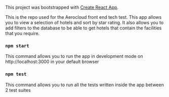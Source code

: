 This project was bootstrapped with [Create React App](https://github.com/facebook/create-react-app).

This is the repo used for the Aerocloud front end tech test. This app allows you to view a selection of hotels and sort by star rating. It also allows you to add filters to the database to be able to get hotels that contain the facilities that you require.

### `npm start`

This command allows you to run the app in development mode on http://localhost:3000 in your default browser

### `npm test`

This command allows you to run all the tests written inside the app between 2 test suites
